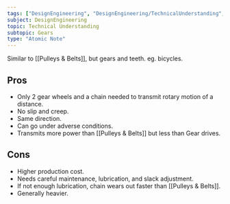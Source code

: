 ```yaml
---
tags: ["DesignEngineering", "DesignEngineering/TechnicalUnderstanding", "DesignEngineering/TechnicalUnderstanding/Gears"]
subject: DesignEngineering
topic: Technical Understanding
subtopic: Gears
type: "Atomic Note"
---
```


Similar to [[Pulleys & Belts]], but gears and teeth. eg. bicycles.

## Pros
 - Only 2 gear wheels and a chain needed to transmit rotary motion of a distance.
 - No slip and creep.
 - Same direction.
 - Can go under adverse conditions.
 - Transmits more power than [[Pulleys & Belts]] but less than Gear drives.

## Cons
 - Higher production cost.
 - Needs careful maintenance, lubrication, and slack adjustment.
 - If not enough lubrication, chain wears out faster than [[Pulleys & Belts]].
 - Generally heavier.